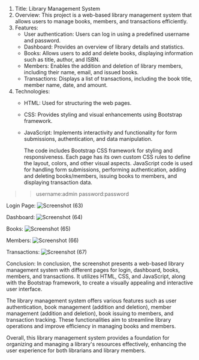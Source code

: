 1. Title: Library Management System
2. Overview: This project is a web-based library management system that allows users to manage books, members, and transactions efficiently.
3. Features:
   - User authentication: Users can log in using a predefined username and password.
   - Dashboard: Provides an overview of library details and statistics.
   - Books: Allows users to add and delete books, displaying information such as title, author, and ISBN.
   - Members: Enables the addition and deletion of library members, including their name, email, and issued books.
   - Transactions: Displays a list of transactions, including the book title, member name, date, and amount.
4. Technologies:
   - HTML: Used for structuring the web pages.
   - CSS: Provides styling and visual enhancements using Bootstrap framework.
   - JavaScript: Implements interactivity and functionality for form submissions, authentication, and data manipulation.

     The code includes Bootstrap CSS framework for styling and responsiveness. Each page has its own custom CSS rules to define the layout, colors, and other visual aspects. JavaScript code is used for handling form submissions, performing authentication, adding and deleting books/members, issuing books to members, and displaying transaction data.
     

>>username:admin
>>password:password


Login Page:
![Screenshot (63)](https://github.com/Santyend/LIB/assets/127419563/08ae4115-5cc0-4745-b376-d4fba5d8de01)

Dashboard:
![Screenshot (64)](https://github.com/Santyend/LIB/assets/127419563/b2e4ccc3-0555-4dfe-b3c6-f7f69dec7870)

Books:
![Screenshot (65)](https://github.com/Santyend/LIB/assets/127419563/217a245c-f09f-40ba-be84-ec53018b975e)

Members:
![Screenshot (66)](https://github.com/Santyend/LIB/assets/127419563/5521ce97-ae4d-419d-a381-ee66e7f9868a)

Transactions:
![Screenshot (67)](https://github.com/Santyend/LIB/assets/127419563/cbf20d29-1e32-4d31-a52c-5ed8fbba137f)

Conclusion:
In conclusion, the screenshot presents a web-based library management system with different pages for login, dashboard, books, members, and transactions. It utilizes HTML, CSS, and JavaScript, along with the Bootstrap framework, to create a visually appealing and interactive user interface.

The library management system offers various features such as user authentication, book management (addition and deletion), member management (addition and deletion), book issuing to members, and transaction tracking. These functionalities aim to streamline library operations and improve efficiency in managing books and members.

Overall, this library management system provides a foundation for organizing and managing a library's resources effectively, enhancing the user experience for both librarians and library members. 

